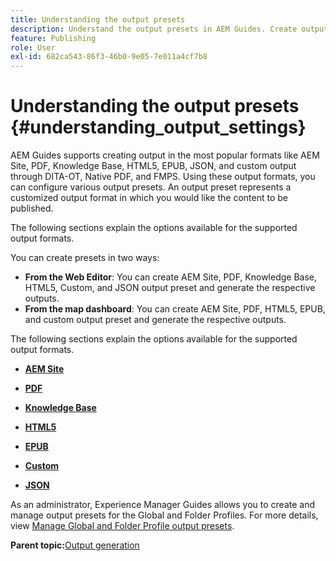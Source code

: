 ```yaml
---
title: Understanding the output presets
description: Understand the output presets in AEM Guides. Create output presets from the web editor and the map dashboard for AEM site, PDF, HTML5, EPUB, custom, and JSON formats.
feature: Publishing
role: User
exl-id: 682ca543-86f3-46b0-9e05-7e011a4cf7b8
---
```

# Understanding the output presets {#understanding_output_settings}

AEM Guides supports creating output in the most popular formats like AEM Site, PDF, Knowledge Base, HTML5, EPUB, JSON, and custom output through DITA-OT, Native PDF, and FMPS. Using these output formats, you can configure various output presets. An output preset represents a customized output format in which you would like the content to be published.

The following sections explain the options available for the supported output formats.

You can create presets in two ways:

-   **From the Web Editor**: You can create AEM Site, PDF, Knowledge Base, HTML5, Custom, and JSON output preset and generate the respective outputs.
-   **From the map dashboard**: You can create AEM Site, PDF, HTML5, EPUB, and custom output preset and generate the respective outputs.

The following sections explain the options available for the supported output formats.

-   **[AEM Site](generate-output-aem-site.md)**  

-   **[PDF](generate-output-pdf.md)**  

-  **[Knowledge Base](generate-output-knowledge-base.md)**

-   **[HTML5](generate-output-html5.md)**  

-   **[EPUB](generate-output-epub.md)**  

-   **[Custom](generate-output-custom.md)**  

-   **[JSON](generate-output-json.md)**  

As an administrator, Experience Manager Guides allows you to create and manage output presets for the Global and Folder Profiles. For more details, view [Manage Global and Folder Profile output presets](./web-editor-manage-output-presets.md).

**Parent topic:**[Output generation](generate-output.md)
